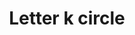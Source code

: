 ---
title: Letter k circle
tags: ["letter", "k", "circle", "alphabet", "round", "initial", "logo"]
icon: letter-k-circle
svg: '<svg xmlns="http://www.w3.org/2000/svg" width="24" height="24" fill="none" viewBox="0 0 24 24" stroke-width="1.5" stroke-linecap="round" stroke-linejoin="round" stroke="currentColor"><path d="M21 12a9 9 0 1 1-18 0 9 9 0 0 1 18 0M9.75 8v4m0 0v4m0-4h.5m0 0 4.5 4m-4.5-4 4.5-4"/></svg>'
---